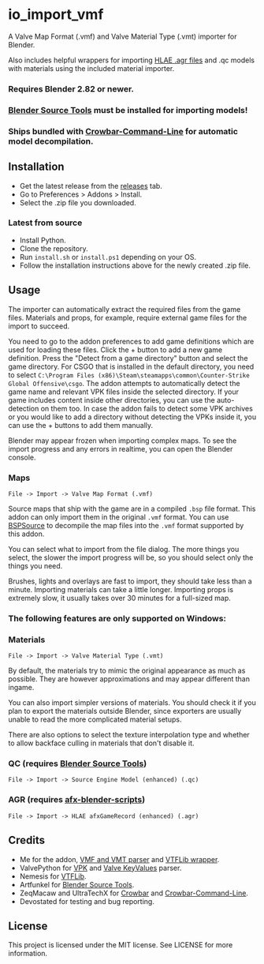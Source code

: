 # io_import_vmf

A Valve Map Format (.vmf) and Valve Material Type (.vmt) importer for Blender.

Also includes helpful wrappers for importing [HLAE .agr files](https://www.advancedfx.org/) and .qc models with materials using the included material importer.

### Requires Blender 2.82 or newer.

### [Blender Source Tools](https://steamreview.org/BlenderSourceTools/) must be installed for importing models!

### Ships bundled with [Crowbar-Command-Line](https://github.com/UltraTechX/Crowbar-Command-Line) for automatic model decompilation.

## Installation
- Get the latest release from the [releases](https://github.com/lasa01/io_import_vmf/releases) tab.
- Go to Preferences > Addons > Install.
- Select the .zip file you downloaded.

### Latest from source
- Install Python.
- Clone the repository.
- Run `install.sh` or `install.ps1` depending on your OS.
- Follow the installation instructions above for the newly created .zip file.

## Usage

The importer can automatically extract the required files from the game files.
Materials and props, for example, require external game files for the import to succeed.

You need to go to the addon preferences to add game definitions which are used for loading these files.
Click the + button to add a new game definition. Press the "Detect from a game directory" button and select the game directory.
For CSGO that is installed in the default directory, you need to select `C:\Program Files (x86)\Steam\steamapps\common\Counter-Strike Global Offensive\csgo`.
The addon attempts to automatically detect the game name and relevant VPK files inside the selected directory.
If your game includes content inside other directories, you can use the auto-detection on them too.
In case the addon fails to detect some VPK archives or you would like to add a directory without detecting the VPKs inside it,
you can use the + buttons to add them manually.

Blender may appear frozen when importing complex maps. To see the import progress and any errors in realtime, you can open the Blender console.

### Maps
`File -> Import -> Valve Map Format (.vmf)`

Source maps that ship with the game are in a compiled `.bsp` file format.
This addon can only import them in the original `.vmf` format.
You can use [BSPSource](https://github.com/ata4/bspsrc) to decompile the map files into the `.vmf` format supported by this addon.

You can select what to import from the file dialog.
The more things you select, the slower the import progress will be, so you should select only the things you need.

Brushes, lights and overlays are fast to import, they should take less than a minute.
Importing materials can take a little longer. Importing props is extremely slow, it usually takes over 30 minutes for a full-sized map.

### **The following features are only supported on Windows:**

### Materials
`File -> Import -> Valve Material Type (.vmt)`

By default, the materials try to mimic the original appearance as much as possible.
They are however approximations and may appear different than ingame.

You can also import simpler versions of materials.
You should check it if you plan to export the materials outside Blender, since exporters are usually unable to read the more complicated material setups.

There are also options to select the texture interpolation type
and whether to allow backface culling in materials that don't disable it.

### QC (requires [Blender Source Tools](https://steamreview.org/BlenderSourceTools/))
`File -> Import -> Source Engine Model (enhanced) (.qc)`

### AGR (requires [afx-blender-scripts](https://github.com/advancedfx/afx-blender-scripts))
`File -> Import -> HLAE afxGameRecord (enhanced) (.agr)`

## Credits
- Me for the addon, [VMF and VMT parser](https://github.com/lasa01/vmfpy) and [VTFLib wrapper](https://github.com/lasa01/pyvtflib).
- ValvePython for [VPK](https://github.com/ValvePython/vpk) and [Valve KeyValues](https://github.com/ValvePython/vdf) parser.
- Nemesis for [VTFLib](http://nemesis.thewavelength.net/index.php?p=40).
- Artfunkel for [Blender Source Tools](http://steamreview.org/BlenderSourceTools/).
- ZeqMacaw and UltraTechX for [Crowbar](https://steamcommunity.com/groups/CrowbarTool) and [Crowbar-Command-Line](https://github.com/UltraTechX/Crowbar-Command-Line).
- Devostated for testing and bug reporting.

## License
This project is licensed under the MIT license. See LICENSE for more information.
